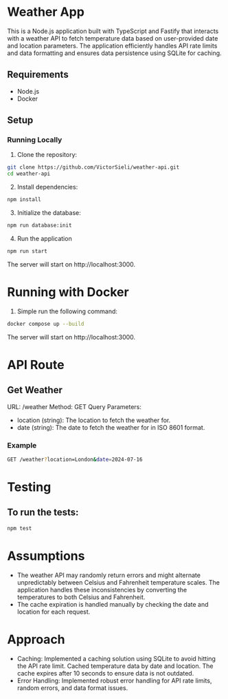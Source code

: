 # Weather App

This is a Node.js application built with TypeScript and Fastify that interacts with a weather API to fetch temperature data based on user-provided date and location parameters. The application efficiently handles API rate limits and data formatting and ensures data persistence using SQLite for caching.

## Requirements

- Node.js
- Docker

## Setup

### Running Locally

1. Clone the repository:

```bash
git clone https://github.com/VictorSieli/weather-api.git
cd weather-api
```

2. Install dependencies:

```bash
npm install
```

3. Initialize the database:

```bash
npm run database:init
```

4. Run the application

```bash
npm run start
```

The server will start on http://localhost:3000.

# Running with Docker

1. Simple run the following command:

```bash
docker compose up --build
```

The server will start on http://localhost:3000.

# API Route

## Get Weather

URL: /weather
Method: GET
Query Parameters:

- location (string): The location to fetch the weather for.
- date (string): The date to fetch the weather for in ISO 8601 format.

### Example

```bash
GET /weather?location=London&date=2024-07-16
```

# Testing

## To run the tests:

```bash
npm test
```

# Assumptions

- The weather API may randomly return errors and might alternate unpredictably between Celsius and Fahrenheit temperature scales. The application handles these inconsistencies by converting the temperatures to both Celsius and Fahrenheit.
- The cache expiration is handled manually by checking the date and location for each request.

# Approach

- Caching: Implemented a caching solution using SQLite to avoid hitting the API rate limit. Cached temperature data by date and location. The cache expires after 10 seconds to ensure data is not outdated.
- Error Handling: Implemented robust error handling for API rate limits, random errors, and data format issues.
